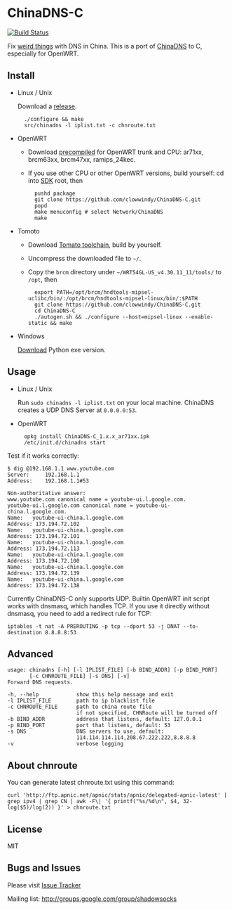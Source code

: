 ChinaDNS-C
==========

[![Build Status]][Travis CI]

Fix [weird things] with DNS in China.
This is a port of [ChinaDNS] to C, especially for OpenWRT.

Install
-------

* Linux / Unix

    Download a [release].

        ./configure && make
        src/chinadns -l iplist.txt -c chnroute.txt

* OpenWRT

    * Download [precompiled] for OpenWRT trunk and CPU: ar71xx, brcm63xx,
      brcm47xx, ramips_24kec.
    * If you use other CPU or other OpenWRT versions, build yourself:
      cd into [SDK] root, then

            pushd package
            git clone https://github.com/clowwindy/ChinaDNS-C.git
            popd
            make menuconfig # select Network/ChinaDNS
            make

* Tomoto

    * Download [Tomato toolchain], build by yourself.
    * Uncompress the downloaded file to `~/`.
    * Copy the `brcm` directory under
      `~/WRT54GL-US_v4.30.11_11/tools/` to `/opt`, then

            export PATH=/opt/brcm/hndtools-mipsel-uclibc/bin/:/opt/brcm/hndtools-mipsel-linux/bin/:$PATH
            git clone https://github.com/clowwindy/ChinaDNS-C.git
            cd ChinaDNS-C
            ./autogen.sh && ./configure --host=mipsel-linux --enable-static && make

* Windows

    [Download] Python exe version.

Usage
-----

* Linux / Unix

    Run `sudo chinadns -l iplist.txt` on your local machine. ChinaDNS creates a
    UDP DNS Server at `0.0.0.0:53`.

* OpenWRT

        opkg install ChinaDNS-C_1.x.x_ar71xx.ipk
        /etc/init.d/chinadns start

Test if it works correctly:

    $ dig @192.168.1.1 www.youtube.com
    Server:		192.168.1.1
    Address:	192.168.1.1#53

    Non-authoritative answer:
    www.youtube.com	canonical name = youtube-ui.l.google.com.
    youtube-ui.l.google.com	canonical name = youtube-ui-china.l.google.com.
    Name:	youtube-ui-china.l.google.com
    Address: 173.194.72.102
    Name:	youtube-ui-china.l.google.com
    Address: 173.194.72.101
    Name:	youtube-ui-china.l.google.com
    Address: 173.194.72.113
    Name:	youtube-ui-china.l.google.com
    Address: 173.194.72.100
    Name:	youtube-ui-china.l.google.com
    Address: 173.194.72.139
    Name:	youtube-ui-china.l.google.com
    Address: 173.194.72.138

Currently ChinaDNS-C only supports UDP. Builtin OpenWRT init script works with
dnsmasq, which handles TCP. If you use it directly without dnsmasq, you need to
add a redirect rule for TCP:

    iptables -t nat -A PREROUTING -p tcp --dport 53 -j DNAT --to-destination 8.8.8.8:53

Advanced
--------

    usage: chinadns [-h] [-l IPLIST_FILE] [-b BIND_ADDR] [-p BIND_PORT]
           [-c CHNROUTE_FILE] [-s DNS] [-v]
    Forward DNS requests.

    -h, --help            show this help message and exit
    -l IPLIST_FILE        path to ip blacklist file
    -c CHNROUTE_FILE      path to china route file
                          if not specified, CHNRoute will be turned off
    -b BIND_ADDR          address that listens, default: 127.0.0.1
    -p BIND_PORT          port that listens, default: 53
    -s DNS                DNS servers to use, default:
                          114.114.114.114,208.67.222.222,8.8.8.8
    -v                    verbose logging

About chnroute
--------------

You can generate latest chnroute.txt using this command:

    curl 'http://ftp.apnic.net/apnic/stats/apnic/delegated-apnic-latest' | grep ipv4 | grep CN | awk -F\| '{ printf("%s/%d\n", $4, 32-log($5)/log(2)) }' > chnroute.txt


License
-------
MIT

Bugs and Issues
----------------
Please visit [Issue Tracker]

Mailing list: http://groups.google.com/group/shadowsocks


[Build Status]:     https://img.shields.io/travis/clowwindy/ChinaDNS-C/master.svg?style=flat
[ChinaDNS]:         https://github.com/clowwindy/ChinaDNS
[Download]:         https://sourceforge.net/projects/chinadns/files/dist/
[Issue Tracker]:    https://github.com/clowwindy/ChinaDNS-C/issues?state=open
[precompiled]:      https://sourceforge.net/projects/chinadns/files/dist/
[release]:          https://github.com/clowwindy/ChinaDNS-C/releases
[SDK]:              http://wiki.openwrt.org/doc/howto/obtain.firmware.sdk
[Tomato toolchain]: http://downloads.linksysbycisco.com/downloads/WRT54GL_v4.30.11_11_US.tgz
[Travis CI]:        https://travis-ci.org/clowwindy/ChinaDNS-C
[weird things]:     http://en.wikipedia.org/wiki/Great_Firewall_of_China#Blocking_methods
